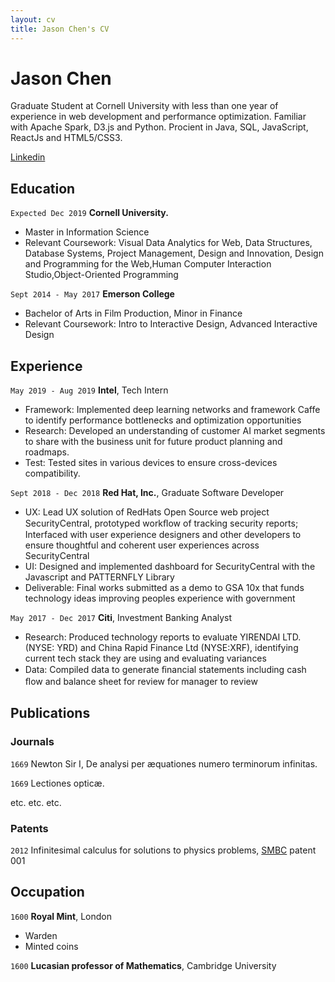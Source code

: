 ```yaml
---
layout: cv
title: Jason Chen's CV
---
```

# Jason Chen
Graduate Student at Cornell University with less than one year of experience in web development and performance optimization. Familiar with Apache Spark, D3.js and Python. Procient in Java, SQL, JavaScript, ReactJs and HTML5/CSS3.

<div id="webaddress">
<a href="https://www.linkedin.com/in/zhuo-jason-chen-b8a4b785/">Linkedin</a>
</div>





## Education

`Expected Dec 2019`
__Cornell University.__
- Master in Information Science
- Relevant Coursework: Visual Data Analytics for Web, Data Structures, Database Systems, Project Management, Design and Innovation, Design and Programming for the Web,Human Computer Interaction Studio,Object-Oriented Programming

`Sept 2014 - May 2017`
__Emerson College__
- Bachelor of Arts in Film Production, Minor in Finance
- Relevant Coursework: Intro to Interactive Design, Advanced Interactive Design

## Experience

`May 2019 - Aug 2019`
__Intel__, Tech Intern
- Framework: Implemented deep learning networks and framework Caffe to identify performance bottlenecks and optimization opportunities
- Research: Developed an understanding of customer AI market segments to share with the business unit for future product planning
and roadmaps.
- Test: Tested sites in various devices to ensure cross-devices compatibility.

`Sept 2018 - Dec 2018`
__Red Hat, Inc.__, Graduate Software Developer
- UX: Lead UX solution of RedHats Open Source web project SecurityCentral, prototyped workﬂow of tracking security reports; Interfaced with user experience designers and other developers to ensure thoughtful and coherent user experiences across SecurityCentral
- UI: Designed and implemented dashboard for SecurityCentral with the Javascript and PATTERNFLY Library
- Deliverable: Final works submitted as a demo to GSA 10x that funds technology ideas improving peoples experience with government

`May 2017 - Dec 2017`
__Citi__, Investment Banking Analyst
- Research: Produced technology reports to evaluate YIRENDAI LTD. (NYSE: YRD) and China Rapid Finance Ltd (NYSE:XRF), identifying current tech stack they are using and evaluating variances
- Data: Compiled data to generate ﬁnancial statements including cash ﬂow and balance sheet for review for manager to review

## Publications

<!-- A list is also available [online](http://scholar.google.co.uk/citations?user=LTOTl0YAAAAJ) -->

### Journals

`1669`
Newton Sir I, De analysi per æquationes numero terminorum infinitas. 

`1669`
Lectiones opticæ.

etc. etc. etc.

### Patents

`2012`
Infinitesimal calculus for solutions to physics problems, [SMBC](http://www.techdirt.com/articles/20121011/09312820678/if-patents-had-been-around-time-newton.shtml) patent 001


## Occupation

`1600`
__Royal Mint__, London

- Warden
- Minted coins

`1600`
__Lucasian professor of Mathematics__, Cambridge University



<!-- ### Footer

Last updated: May 2013 -->


